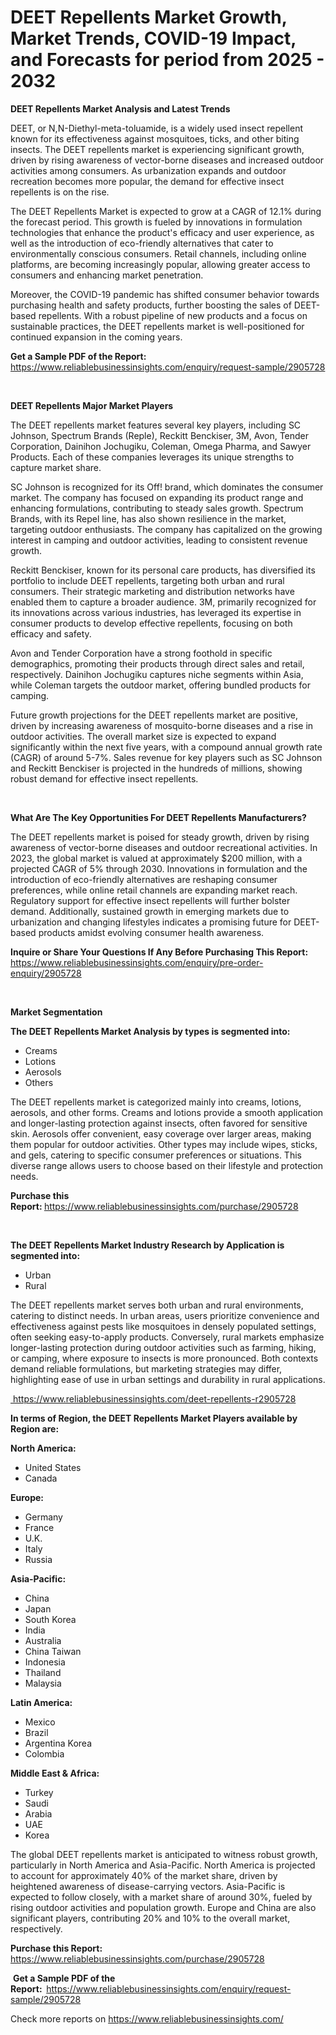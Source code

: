 <p><h1>DEET Repellents Market Growth, Market Trends, COVID-19 Impact, and Forecasts for period from 2025 - 2032</h1></p><p><strong>DEET Repellents Market Analysis and Latest Trends</strong></p>
<p><p>DEET, or N,N-Diethyl-meta-toluamide, is a widely used insect repellent known for its effectiveness against mosquitoes, ticks, and other biting insects. The DEET repellents market is experiencing significant growth, driven by rising awareness of vector-borne diseases and increased outdoor activities among consumers. As urbanization expands and outdoor recreation becomes more popular, the demand for effective insect repellents is on the rise.</p><p>The DEET Repellents Market is expected to grow at a CAGR of 12.1% during the forecast period. This growth is fueled by innovations in formulation technologies that enhance the product's efficacy and user experience, as well as the introduction of eco-friendly alternatives that cater to environmentally conscious consumers. Retail channels, including online platforms, are becoming increasingly popular, allowing greater access to consumers and enhancing market penetration.</p><p>Moreover, the COVID-19 pandemic has shifted consumer behavior towards purchasing health and safety products, further boosting the sales of DEET-based repellents. With a robust pipeline of new products and a focus on sustainable practices, the DEET repellents market is well-positioned for continued expansion in the coming years.</p></p>
<p><strong>Get a Sample PDF of the Report:&nbsp;</strong> <a href="https://www.reliablebusinessinsights.com/enquiry/request-sample/2905728?utm_campaign=3292&utm_medium=2&utm_source=Github&utm_content=ia&utm_term=12032025&utm_id=deet-repellents">https://www.reliablebusinessinsights.com/enquiry/request-sample/2905728</a></p>
<p>&nbsp;</p>
<p><strong>DEET Repellents Major Market Players</strong></p>
<p><p>The DEET repellents market features several key players, including SC Johnson, Spectrum Brands (Reple), Reckitt Benckiser, 3M, Avon, Tender Corporation, Dainihon Jochugiku, Coleman, Omega Pharma, and Sawyer Products. Each of these companies leverages its unique strengths to capture market share.</p><p>SC Johnson is recognized for its Off! brand, which dominates the consumer market. The company has focused on expanding its product range and enhancing formulations, contributing to steady sales growth. Spectrum Brands, with its Repel line, has also shown resilience in the market, targeting outdoor enthusiasts. The company has capitalized on the growing interest in camping and outdoor activities, leading to consistent revenue growth.</p><p>Reckitt Benckiser, known for its personal care products, has diversified its portfolio to include DEET repellents, targeting both urban and rural consumers. Their strategic marketing and distribution networks have enabled them to capture a broader audience. 3M, primarily recognized for its innovations across various industries, has leveraged its expertise in consumer products to develop effective repellents, focusing on both efficacy and safety.</p><p>Avon and Tender Corporation have a strong foothold in specific demographics, promoting their products through direct sales and retail, respectively. Dainihon Jochugiku captures niche segments within Asia, while Coleman targets the outdoor market, offering bundled products for camping.</p><p>Future growth projections for the DEET repellents market are positive, driven by increasing awareness of mosquito-borne diseases and a rise in outdoor activities. The overall market size is expected to expand significantly within the next five years, with a compound annual growth rate (CAGR) of around 5-7%. Sales revenue for key players such as SC Johnson and Reckitt Benckiser is projected in the hundreds of millions, showing robust demand for effective insect repellents.</p></p>
<p>&nbsp;</p>
<p><strong>What Are The Key Opportunities For DEET Repellents Manufacturers?</strong></p>
<p><p>The DEET repellents market is poised for steady growth, driven by rising awareness of vector-borne diseases and outdoor recreational activities. In 2023, the global market is valued at approximately $200 million, with a projected CAGR of 5% through 2030. Innovations in formulation and the introduction of eco-friendly alternatives are reshaping consumer preferences, while online retail channels are expanding market reach. Regulatory support for effective insect repellents will further bolster demand. Additionally, sustained growth in emerging markets due to urbanization and changing lifestyles indicates a promising future for DEET-based products amidst evolving consumer health awareness.</p></p>
<p><strong>Inquire or Share Your Questions If Any Before Purchasing This Report:</strong> <a href="https://www.reliablebusinessinsights.com/enquiry/pre-order-enquiry/2905728?utm_campaign=3292&utm_medium=2&utm_source=Github&utm_content=ia&utm_term=12032025&utm_id=deet-repellents">https://www.reliablebusinessinsights.com/enquiry/pre-order-enquiry/2905728</a></p>
<p>&nbsp;</p>
<p><strong>Market Segmentation</strong></p>
<p><strong>The DEET Repellents Market Analysis by types is segmented into:</strong></p>
<p><ul><li>Creams</li><li>Lotions</li><li>Aerosols</li><li>Others</li></ul></p>
<p><p>The DEET repellents market is categorized mainly into creams, lotions, aerosols, and other forms. Creams and lotions provide a smooth application and longer-lasting protection against insects, often favored for sensitive skin. Aerosols offer convenient, easy coverage over larger areas, making them popular for outdoor activities. Other types may include wipes, sticks, and gels, catering to specific consumer preferences or situations. This diverse range allows users to choose based on their lifestyle and protection needs.</p></p>
<p><strong>Purchase this Report:&nbsp;</strong><a href="https://www.reliablebusinessinsights.com/purchase/2905728?utm_campaign=3292&utm_medium=2&utm_source=Github&utm_content=ia&utm_term=12032025&utm_id=deet-repellents">https://www.reliablebusinessinsights.com/purchase/2905728</a></p>
<p>&nbsp;</p>
<p><strong>The DEET Repellents Market Industry Research by Application is segmented into:</strong></p>
<p><ul><li>Urban</li><li>Rural</li></ul></p>
<p><p>The DEET repellents market serves both urban and rural environments, catering to distinct needs. In urban areas, users prioritize convenience and effectiveness against pests like mosquitoes in densely populated settings, often seeking easy-to-apply products. Conversely, rural markets emphasize longer-lasting protection during outdoor activities such as farming, hiking, or camping, where exposure to insects is more pronounced. Both contexts demand reliable formulations, but marketing strategies may differ, highlighting ease of use in urban settings and durability in rural applications.</p></p>
<p><a href="https://www.reliablebusinessinsights.com/deet-repellents-r2905728?utm_campaign=3292&utm_medium=2&utm_source=Github&utm_content=ia&utm_term=12032025&utm_id=deet-repellents">&nbsp;https://www.reliablebusinessinsights.com/deet-repellents-r2905728</a></p>
<p><strong>In terms of Region, the DEET Repellents Market Players available by Region are:</strong></p>
<p>
    <p> <strong> North America: </strong>
        <ul>
            <li>United States</li>
            <li>Canada</li>
        </ul>
        </p> 
    <p> <strong> Europe: </strong>
        <ul>
            <li>Germany</li>
            <li>France</li>
            <li>U.K.</li>
            <li>Italy</li>
            <li>Russia</li>
        </ul>
        </p> 
    <p> <strong> Asia-Pacific: </strong>
        <ul>
            <li>China</li>
            <li>Japan</li>
            <li>South Korea</li>
            <li>India</li>
            <li>Australia</li>
            <li>China Taiwan</li>
            <li>Indonesia</li>
            <li>Thailand</li>
            <li>Malaysia</li>
        </ul>
        </p> 
    <p> <strong> Latin America: </strong>
        <ul>
            <li>Mexico</li>
            <li>Brazil</li>
            <li>Argentina Korea</li>
            <li>Colombia</li>
        </ul>
        </p> 
    <p> <strong> Middle East & Africa: </strong>
        <ul>
            <li>Turkey</li>
            <li>Saudi</li>
            <li>Arabia</li>
            <li>UAE</li>
            <li>Korea</li>
        </ul>
    </p>
    </p>
<p><p>The global DEET repellents market is anticipated to witness robust growth, particularly in North America and Asia-Pacific. North America is projected to account for approximately 40% of the market share, driven by heightened awareness of disease-carrying vectors. Asia-Pacific is expected to follow closely, with a market share of around 30%, fueled by rising outdoor activities and population growth. Europe and China are also significant players, contributing 20% and 10% to the overall market, respectively.</p></p>
<p><strong>Purchase this Report: </strong><a href="https://www.reliablebusinessinsights.com/purchase/2905728?utm_campaign=3292&utm_medium=2&utm_source=Github&utm_content=ia&utm_term=12032025&utm_id=deet-repellents">https://www.reliablebusinessinsights.com/purchase/2905728</a></p>
<p>&nbsp;<strong>Get a Sample PDF of the Report:&nbsp;&nbsp;</strong><a href="https://www.reliablebusinessinsights.com/enquiry/request-sample/2905728?utm_campaign=3292&utm_medium=2&utm_source=Github&utm_content=ia&utm_term=12032025&utm_id=deet-repellents">https://www.reliablebusinessinsights.com/enquiry/request-sample/2905728</a></p>
<p><strong></strong></p>
<p>Check more reports on <a href="https://www.reliablebusinessinsights.com/?utm_campaign=3292&utm_medium=2&utm_source=Github&utm_content=ia&utm_term=12032025&utm_id=deet-repellents">https://www.reliablebusinessinsights.com/</a></p>